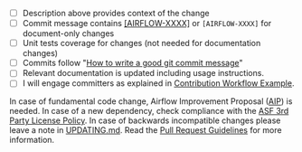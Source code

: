 - [ ] Description above provides context of the change
- [ ] Commit message contains [\[AIRFLOW-XXXX\]](https://issues.apache.org/jira/browse/AIRFLOW-XXXX) or `[AIRFLOW-XXXX]` for document-only changes
- [ ] Unit tests coverage for changes (not needed for documentation changes)
- [ ] Commits follow "[How to write a good git commit message](http://chris.beams.io/posts/git-commit/)"
- [ ] Relevant documentation is updated including usage instructions.
- [ ] I will engage committers as explained in [Contribution Workflow Example](https://github.com/apache/airflow/blob/master/CONTRIBUTING.rst#contribution-workflow-example).

In case of fundamental code change, Airflow Improvement Proposal ([AIP](https://cwiki.apache.org/confluence/display/AIRFLOW/Airflow+Improvements+Proposals)) is needed.
In case of a new dependency, check compliance with the [ASF 3rd Party License Policy](https://www.apache.org/legal/resolved.html#category-x).
In case of backwards incompatible changes please leave a note in [UPDATING.md](https://github.com/apache/airflow/blob/master/UPDATING.md).
Read the [Pull Request Guidelines](https://github.com/apache/airflow/blob/master/CONTRIBUTING.rst#pull-request-guidelines) for more information.
